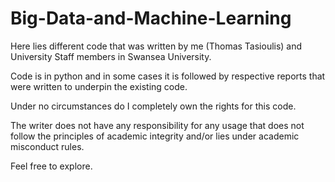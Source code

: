 # Big-Data-and-Machine-Learning

Here lies different code that was written by me (Thomas Tasioulis) and University Staff members in Swansea University.

Code is in python and in some cases it is followed by respective reports that were written to underpin the existing code.

Under no circumstances do I completely own the rights for this code.
 
The writer does not have any responsibility for any usage that does not follow the principles of academic integrity and/or lies under academic misconduct rules.

Feel free to explore.